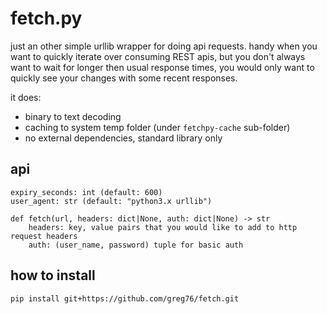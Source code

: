 # fetch.py
just an other simple urllib wrapper for doing api requests. handy when you want to quickly iterate over consuming REST apis, but you don't always want to wait for longer then usual response times, you would only want to quickly see your changes with some recent responses.

it does:
* binary to text decoding
* caching to system temp folder (under `fetchpy-cache` sub-folder)
* no external dependencies, standard library only

## api
```
expiry_seconds: int (default: 600)
user_agent: str (default: "python3.x urllib")

def fetch(url, headers: dict|None, auth: dict|None) -> str
    headers: key, value pairs that you would like to add to http request headers
    auth: (user_name, password) tuple for basic auth
```

## how to install
```
pip install git+https://github.com/greg76/fetch.git
```
